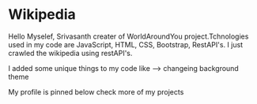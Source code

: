 # Wikipedia

Hello Myselef, Srivasanth creater of WorldAroundYou project.Tchnologies used in my code are JavaScript, HTML, CSS, Bootstrap, RestAPI's. I just crawled the wikipedia using restAPI's.

I added some unique things to my code like
--> changeing background theme


My profile is pinned below check more of my projects
